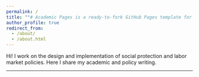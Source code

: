 ```yaml
---
permalink: /
title: ""# Academic Pages is a ready-to-fork GitHub Pages template for academic personal websites"
author_profile: true
redirect_from: 
  - /about/
  - /about.html
---
```


Hi! I work on the design and implementation of social protection and labor market policies. Here I share my academic and policy writing.

------
